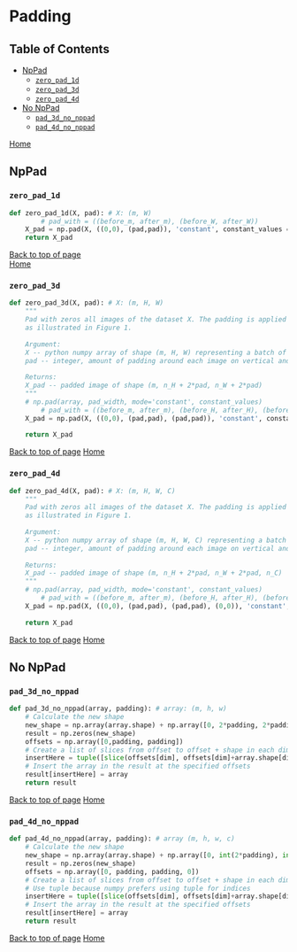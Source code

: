 # Padding
## Table of Contents
* [NpPad](#nppad)
  * [`zero_pad_1d`](#zero_pad_1d)
  * [`zero_pad_3d`](#zero_pad_3d)
  * [`zero_pad_4d`](#zero_pad_4d)
* [No NpPad](#no-nppad)
  * [`pad_3d_no_nppad`](#pad_3d_no_nppad)
  * [`pad_4d_no_nppad`](#pad_4d_no_nppad)


[Home](https://github.com/lavinama/conv-first-principles#readme)

## NpPad

### `zero_pad_1d`

```python
def zero_pad_1d(X, pad): # X: (m, W)
		# pad_with = ((before_m, after_m), (before_W, after_W))
    X_pad = np.pad(X, ((0,0), (pad,pad)), 'constant', constant_values = (0,0))
    return X_pad
```
[Back to top of page](#table-of-contents) <br />
[Home](https://github.com/lavinama/conv-first-principles#readme)

### `zero_pad_3d`

```python
def zero_pad_3d(X, pad): # X: (m, H, W)
    """
    Pad with zeros all images of the dataset X. The padding is applied to the height and width of an image, 
    as illustrated in Figure 1.
    
    Argument:
    X -- python numpy array of shape (m, H, W) representing a batch of m images
    pad -- integer, amount of padding around each image on vertical and horizontal dimensions
    
    Returns:
    X_pad -- padded image of shape (m, n_H + 2*pad, n_W + 2*pad)
    """
    # np.pad(array, pad_width, mode='constant', constant_values)
		# pad_with = ((before_m, after_m), (before_H, after_H), (before_W, after_W))
    X_pad = np.pad(X, ((0,0), (pad,pad), (pad,pad)), 'constant', constant_values = (0,0))
    
    return X_pad
```
[Back to top of page](#table-of-contents)
[Home](https://github.com/lavinama/conv-first-principles#readme)

### `zero_pad_4d`

```python
def zero_pad_4d(X, pad): # X: (m, H, W, C)
    """
    Pad with zeros all images of the dataset X. The padding is applied to the height and width of an image, 
    as illustrated in Figure 1.
    
    Argument:
    X -- python numpy array of shape (m, H, W, C) representing a batch of m images
    pad -- integer, amount of padding around each image on vertical and horizontal dimensions
    
    Returns:
    X_pad -- padded image of shape (m, n_H + 2*pad, n_W + 2*pad, n_C)
    """
    # np.pad(array, pad_width, mode='constant', constant_values)
		# pad_with = ((before_m, after_m), (before_H, after_H), (before_W, after_W), (before_C, after_C))
    X_pad = np.pad(X, ((0,0), (pad,pad), (pad,pad), (0,0)), 'constant', constant_values = (0,0))
    
    return X_pad
```
[Back to top of page](#table-of-contents)
[Home](https://github.com/lavinama/conv-first-principles#readme)

## No NpPad

### `pad_3d_no_nppad`

```python
def pad_3d_no_nppad(array, padding): # array: (m, h, w)
    # Calculate the new shape
    new_shape = np.array(array.shape) + np.array([0, 2*padding, 2*padding]) # (m, h, w)
    result = np.zeros(new_shape)
    offsets = np.array([0,padding, padding])
    # Create a list of slices from offset to offset + shape in each dimension
    insertHere = tuple([slice(offsets[dim], offsets[dim]+array.shape[dim]) for dim in range(array.ndim)])
    # Insert the array in the result at the specified offsets
    result[insertHere] = array
    return result
```
[Back to top of page](#table-of-contents)
[Home](https://github.com/lavinama/conv-first-principles#readme)

### `pad_4d_no_nppad`

```python
def pad_4d_no_nppad(array, padding): # array (m, h, w, c)
    # Calculate the new shape
    new_shape = np.array(array.shape) + np.array([0, int(2*padding), int(2*padding), 0])
    result = np.zeros(new_shape)
    offsets = np.array([0, padding, padding, 0])
    # Create a list of slices from offset to offset + shape in each dimension
    # Use tuple because numpy prefers using tuple for indices
    insertHere = tuple([slice(offsets[dim], offsets[dim]+array.shape[dim]) for dim in range(array.ndim)])
    # Insert the array in the result at the specified offsets
    result[insertHere] = array
    return result
```
[Back to top of page](#table-of-contents)
[Home](https://github.com/lavinama/conv-first-principles#readme)